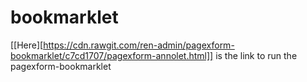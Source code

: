 # bookmarklet
[[Here][https://cdn.rawgit.com/ren-admin/pagexform-bookmarklet/c7cd1707/pagexform-annolet.html]] is the link to run the pagexform-bookmarklet

